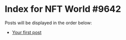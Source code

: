 # Index for NFT World #9642
Posts will be displayed in the order below:

- [Your first post](./001-first.md)

